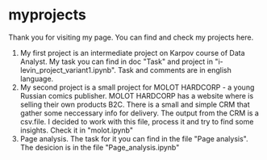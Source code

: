 # myprojects
Thank you for visiting my page. You can find and check my projects here. 
1) My first project is an intermediate project on Karpov course of Data Analyst. My task you can find in doc "Task" and project in "i-levin_project_variant1.ipynb". Task and comments are in english language.
2) My second project is a small project for MOLOT HARDCORP - a young Russian comics publisher. MOLOT HARDCORP has a website where is selling their own products B2C. There is a small and simple CRM that gather some neccessary info for delivery. The output from the CRM is a csv.file. I decided to work with this file, process it and try to find some insights. Check it in "molot.ipynb"
3) Page analysis. The task for it you can find in the file "Page analysis". The desicion is in the file "Page_analysis.ipynb"

